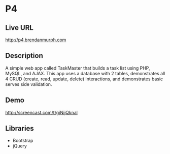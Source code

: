 # P4

## Live URL
<http://p4.brendanmurph.com>

## Description
A simple web app called TaskMaster that builds a task list using PHP, MySQL, and AJAX. This app uses a database with 2 tables, demonstrates all 4 CRUD (create, read, update, delete) interactions, and demonstrates basic serves side validation.

## Demo
<http://screencast.com/t/gjNijQknal>


## Libraries
* Bootstrap
* jQuery
